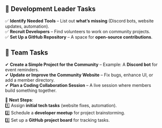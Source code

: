 ## **👤 Development Leader Tasks**

✅ **Identify Needed Tools** – List out **what’s missing** (Discord bots, website updates, automation).  
✅ **Recruit Developers** – Find volunteers to work on community projects.  
✅ **Set Up a GitHub Repository** – A space for **open-source contributions**.

## **🎯 Team Tasks**

✔ **Create a Simple Project for the Community** – Example: A **Discord bot** for event reminders.  
✔ **Update or Improve the Community Website** – Fix bugs, enhance UI, or add a member directory.  
✔ **Plan a Coding Collaboration Session** – A live session where members build something together.

📌 **Next Steps**:  
1️⃣ Assign **initial tech tasks** (website fixes, automation).  
2️⃣ Schedule a **developer meetup** for project brainstorming.  
3️⃣ Set up a **GitHub project board** for tracking tasks.
